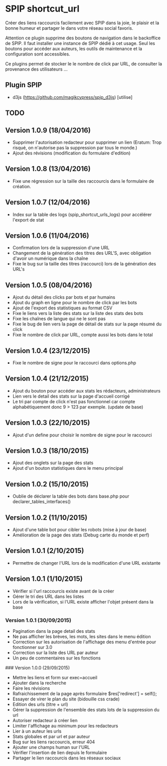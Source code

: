 SPIP shortcut_url
=======

Créer des liens raccourcis facilement avec SPIP dans la joie, le plaisir et la bonne humeur et partager le dans votre réseau social favoris.

Attention ce plugin supprime des boutons de navigation dans le backoffice de SPIP. Il faut installer une instance de SPIP dédié à cet usage. Seul les boutons pour accéder aux auteurs, les outils de maintenance et la configuration sont accessibles.

Ce plugins permet de stocker le le nombre de click par URL, de consulter la provenance des utilisateurs ...

## Plugin SPIP

* d3js (https://github.com/magikcypress/spip_d3js) [utilise]

## TODO

## Version 1.0.9 (18/04/2016)

- Supprimer l'autorisation redacteur pour supprimer un lien (Eratum: Trop risqué, on n'autorise pas la suppression par tous le monde.)
- Ajout des révisions (modification du formulaire d'edition)

## Version 1.0.8 (13/04/2016)

- Fixe une régression sur la taille des raccourcis dans le formulaire de création.

## Version 1.0.7 (12/04/2016)

- Index sur la table des logs (spip_shortcut_urls_logs) pour accélérer l'export de stat

## Version 1.0.6 (11/04/2016)

- Confirmation lors de la suppression d'une URL
- Changement de la génération des titres des URL'S, avec obligation d'avoir un numérique dans la chaîne
- Fixe le bug sur la taille des titres (raccourci) lors de la génération des URL's

## Version 1.0.5 (08/04/2016)

- Ajout du détail des clicks par bots et par humains
- Ajout du graph en ligne pour le nombre de click par les bots
- Ajout de l'export des statistiques au format CSV
- Fixe le liens vers la liste des stats sur la liste des stats des bots
- Fixe les chaînes de langue qui ne le sont pas
- Fixe le bug de lien vers la page de détail de stats sur la page résumé du click
- Fixe le nombre de click par URL, compte aussi les bots dans le total

## Version 1.0.4 (23/12/2015)

- Fixe le nombre de signe pour le raccourci dans options.php

## Version 1.0.4 (21/12/2015)

- Ajout du bouton pour accéder aux stats les rédacteurs, administrateurs
- Lien vers le detail des stats sur la page d'accueil corrigé
- Le tri par compte de click n'est pas fonctionnel car compte alphabétiquement donc 9 > 123 par exemple. (update de base)

## Version 1.0.3 (22/10/2015)

- Ajout d'un define pour choisir le nombre de signe pour le raccourci

## Version 1.0.3 (18/10/2015)

- Ajout des onglets sur la page des stats
- Ajout d'un bouton statistiques dans le menu principal

## Version 1.0.2 (15/10/2015)

- Oublie de déclarer la table des bots dans base.php pour declarer_tables_interfaces()

## Version 1.0.2 (11/10/2015)

- Ajout d'une table bot pour cibler les robots (mise à jour de base)
- Amélioration de la page des stats (Debug carte du monde et perf)

## Version 1.0.1 (2/10/2015)

- Permettre de changer l'URL lors de la modification d'une URL existante

## Version 1.0.1 (1/10/2015)

- Vérifier si l'url raccourcis existe avant de la créer
- Gérer le tri des URL dans les listes
- Lors de la vérification, si l'URL existe afficher l'objet présent dans la base

### Version 1.0.1 (30/09/2015)

- Pagination dans la page detail des stats
- Ne pas afficher les brèves, les mots, les sites dans le menu édition
- Correction sur les autorisation de l'affichage des menu d'entrée pour fonctionner sur 3.0
- Correction sur la liste des URL par auteur
- Un peu de commentaires sur les fonctions

### Version 1.0.0 (29/09/2015)

- Mettre les liens et form sur exec=accueil
- Ajouter dans la recherche
- Faire les révisions
- Rafraichissement de la page après formulaire $res['redirect'] = self();
- Essayer de virer le plan du site (bidouille css crade)
- Edition des urls (titre + url)
- Gérer la suppression de l'ensemble des stats lots de la suppression du url
- Autoriser redacteur à créer lien
- Limiter l'affichage au minimum pour les redacteurs
- Lier à un auteur les urls
- Stats globales et par url et par auteur
- Bug sur les liens raccourcis, erreur 404
- Ajouter une champs human sur l'URL
- Vérifier l'insertion de lien depuis le formulaire
- Partager le lien raccourcis dans les réseaux sociaux